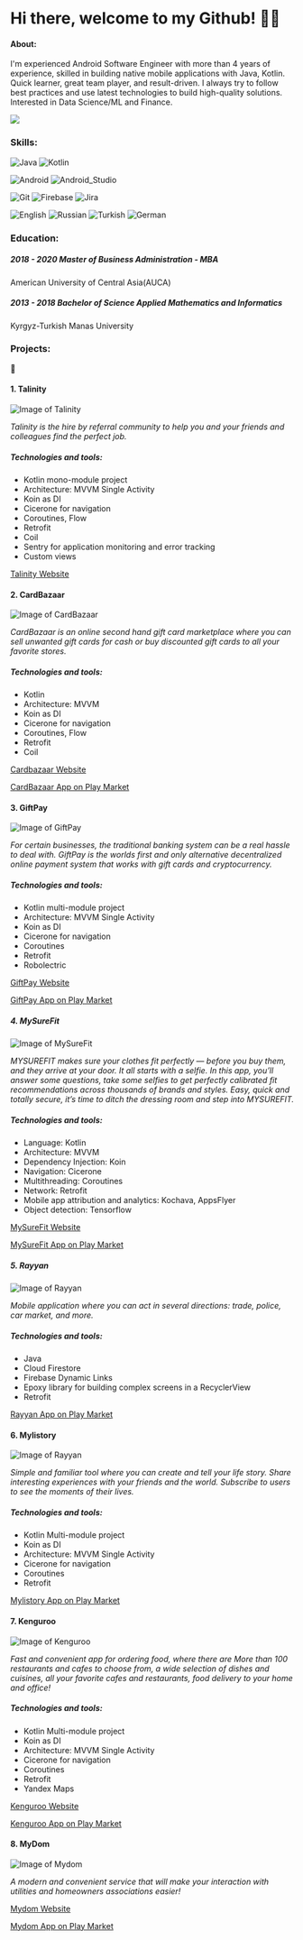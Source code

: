 # Hi there, welcome to my Github! 👋🏼

#### About:

I'm experienced Android Software Engineer with more than 4 years of experience, skilled in building native mobile applications with Java, Kotlin. Quick learner, great team player, and result-driven. I always try to follow best practices and use latest technologies to build high-quality solutions. Interested in Data Science/ML and Finance. 

![](https://media.giphy.com/media/L8K62iTDkzGX6/giphy.gif) 


### Skills:

![Java](https://img.shields.io/badge/Java-3DDC84?style=for-the-badge&logo=java&logoColor=white&labelColor=101010)
![Kotlin](https://img.shields.io/badge/Kotlin-3DDC84?style=for-the-badge&logo=kotlin&logoColor=white&labelColor=101010)

![Android](https://img.shields.io/badge/Android-3DDC84?style=for-the-badge&logo=android&logoColor=white&labelColor=101010)
![Android_Studio](https://img.shields.io/badge/Android_Studio-3DDC84?style=for-the-badge&logo=android-studio&logoColor=white&labelColor=101010)

![Git](https://img.shields.io/badge/Git-3DDC84?style=for-the-badge&logo=git&logoColor=white&labelColor=101010)
![Firebase](https://img.shields.io/badge/Firebase-3DDC84?style=for-the-badge&logo=firebase&logoColor=white&labelColor=101010)
![Jira](https://img.shields.io/badge/Jira-3DDC84?style=for-the-badge&logo=jira&logoColor=white&labelColor=101010)

![English](https://img.shields.io/badge/English-3DDC84?style=for-the-badge&logo=english&logoColor=white&labelColor=101010)
![Russian](https://img.shields.io/badge/Russian-3DDC84?style=for-the-badge&logo=russian&logoColor=white&labelColor=101010)
![Turkish](https://img.shields.io/badge/Turkish-3DDC84?style=for-the-badge&logo=turkish&logoColor=white&labelColor=101010)
![German](https://img.shields.io/badge/German-3DDC84?style=for-the-badge&logo=german&logoColor=white&labelColor=101010)


### Education:

#####  2018 - 2020  Master of Business Administration - MBA
American University of Central Asia(AUCA)

#####  2013 - 2018 Bachelor of Science Applied Mathematics and Informatics
Kyrgyz-Turkish Manas University 


### Projects:

:partying_face:


#### 1. Talinity
 ![Image of Talinity](https://play-lh.googleusercontent.com/mAn6_IUFA0GwNPP7jcKqPt0UaZcVsjQBrJtIKjZFtYxirCs9RUw4znaql42rMzWYyQ=s180-rw)

*Talinity is the hire by referral community to help you and your friends and colleagues find the perfect job.*

##### Technologies and tools: 
* Kotlin mono-module project
* Architecture: MVVM Single Activity
* Koin as DI
* Cicerone for navigation
* Coroutines, Flow
* Retrofit
* Coil
* Sentry for application monitoring and error tracking
* Custom views

 
[Talinity Website](https://talinity.com/)


#### 2. CardBazaar 
 ![Image of CardBazaar](https://play-lh.googleusercontent.com/tYpXIGKMdfpzXcZlJuSZLW7dlHWNx61Vb2C8Se1AtovrnTqatS3Wosto7WEizFQxpw=s180)

*CardBazaar is an online second hand gift card marketplace where you can sell unwanted gift cards for cash or buy discounted gift cards to all your favorite stores.*

##### Technologies and tools: 
* Kotlin
* Architecture: MVVM
* Koin as DI
* Cicerone for navigation
* Coroutines, Flow
* Retrofit
* Coil

 
[Cardbazaar Website](https://cardbazaar.com)

[CardBazaar App on Play Market](https://play.google.com/store/apps/details?id=com.cardbazaar)


 #### 3. GiftPay 
 ![Image of GiftPay](https://play-lh.googleusercontent.com/7gK3Z3e8RnD1UTDdZlwUi6InE6bEYAmu3lh67Tu3v9WtmSxS4mD7bG3-uPwtieaDsYHj=s180)

*For certain businesses, the traditional banking system can be a real hassle to deal with. GiftPay is the worlds first and only alternative decentralized online payment system that works with gift cards and cryptocurrency.*

##### Technologies and tools: 
* Kotlin multi-module project
* Architecture: MVVM Single Activity
* Koin as DI
* Cicerone for navigation
* Coroutines
* Retrofit
* Robolectric
 
[GiftPay Website](https://giftpay.io)

[GiftPay App on Play Market](https://play.google.com/store/apps/details?id=me.giftpay.app)

 ##### 4. MySureFit
 ![Image of MySureFit](https://play-lh.googleusercontent.com/iFH-26-q89N65u-llv3j4mGCHLlCtHqw9Lf3DXv4Yc3wfLLvSpkg-NWIgEUAuRSRPCM=s180-rw)
 
 *MYSUREFIT makes sure your clothes fit perfectly — before you buy them, and they arrive at your door. It all starts with a selfie. In this app, you’ll answer some questions, take some selfies to get perfectly calibrated fit recommendations across thousands of brands and styles. Easy, quick and totally secure, it’s time to ditch the dressing room and step into MYSUREFIT.*

##### Technologies and tools: 
* Language: Kotlin
* Architecture: MVVM
* Dependency Injection: Koin
* Navigation: Cicerone
* Multithreading: Coroutines
* Network: Retrofit
* Mobile app attribution and analytics: Kochava, AppsFlyer
* Object detection: Tensorflow

[MySureFit Website](https://mysurefit.com/)

[MySureFit App on Play Market](https://play.google.com/store/apps/details?id=com.mysurefit.surefit)


 ##### 5. Rayyan 

![Image of Rayyan](https://play-lh.googleusercontent.com/Ve43zI2mLg3kaz-oRlvABiOfUWnMFApZiOv4jn9e6Tw_p8BlOuDPXFdoTc5wT7Fh8A=s180)

*Mobile application where you can act in several directions: trade, police, car market, and more.*

##### Technologies and tools: 
* Java
* Cloud Firestore
* Firebase Dynamic Links
* Epoxy library for building complex screens in a RecyclerView
* Retrofit

[Rayyan App on Play Market](https://play.google.com/store/apps/details?id=kz.alfanet.rayyan2)

 #### 6. Mylistory 

![Image of Rayyan](https://play-lh.googleusercontent.com/qlrJN6zxK-QjIIrvHHLXWzfBda0TcOqxOy3cKa4xIyF342YUXn6tWPz4Ua4kjKsT55Lv=s180)

*Simple and familiar tool where you can create and tell your life story. Share interesting experiences with your friends and the world. Subscribe to users to see the moments of their lives.*

##### Technologies and tools: 
* Kotlin Multi-module project
* Koin as DI
* Architecture: MVVM Single Activity
* Cicerone for navigation
* Coroutines
* Retrofit

[Mylistory App on Play Market](https://play.google.com/store/apps/details?id=com.mylistory.android&hl=ru)

 #### 7. Kenguroo 
 
![Image of Kenguroo](https://play-lh.googleusercontent.com/DL03B3wdoz43G27yw6yE9TEl-NiKI6Qnecg4cq7pvETEBNUEbgtHmcbf_PdPFUGO-iE=s180)

*Fast and convenient app for ordering food, where there are More than 100 restaurants and cafes to choose from, a wide selection of dishes and cuisines, all your favorite cafes and restaurants, food delivery to your home and office!*

##### Technologies and tools: 
* Kotlin Multi-module project
* Koin as DI
* Architecture: MVVM Single Activity
* Cicerone for navigation
* Coroutines
* Retrofit
* Yandex Maps

[Kenguroo Website](https://kenguroo.com)

[Kenguroo App on Play Market](https://play.google.com/store/apps/details?id=kg.kenguru.app)

 #### 8. MyDom 

 ![Image of Mydom](https://play-lh.googleusercontent.com/QFF6xD37-Kz_WhdNFqb-5XEaLSKOnascyox3sztEcOagNBOra59UeHkbr2CHhLxICVE=s180)

*A modern and convenient service that will make your interaction with utilities and homeowners associations easier!*
 
[Mydom Website](https://mydom.kg)

[Mydom App on Play Market](https://play.google.com/store/apps/details?id=me.giftpay.app)


